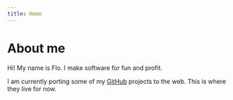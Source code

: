 ```yaml
---
title: Home
---
```


# About me

Hi! My name is Flo. I make software for fun and profit.

I am currently porting some of my [GitHub](https://github.com/flostellbrink) projects to the web.
This is where they live for now.
